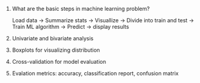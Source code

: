1. What are the basic steps in machine learning problem?

   Load data -> Summarize stats -> Visuallize -> Divide into train and test -> Train ML algorithm -> Predict -> display results
   

2. Univariate and bivariate analysis

3. Boxplots for visualizing distribution

4. Cross-validation for model evaluation

5. Evalation metrics: accuracy, classification report, confusion matrix
